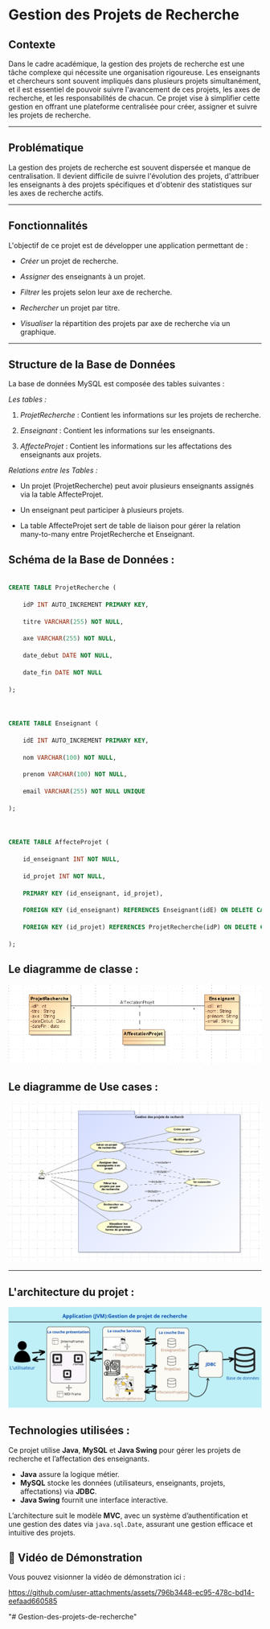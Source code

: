 
# Gestion des Projets de Recherche



## Contexte



Dans le cadre académique, la gestion des projets de recherche est une tâche complexe qui nécessite une organisation rigoureuse. Les enseignants et chercheurs sont souvent impliqués dans plusieurs projets simultanément, et il est essentiel de pouvoir suivre l'avancement de ces projets, les axes de recherche, et les responsabilités de chacun. Ce projet vise à simplifier cette gestion en offrant une plateforme centralisée pour créer, assigner et suivre les projets de recherche.



---



## Problématique



La gestion des projets de recherche est souvent dispersée et manque de centralisation. Il devient difficile de suivre l'évolution des projets, d'attribuer les enseignants à des projets spécifiques et d'obtenir des statistiques sur les axes de recherche actifs.



---



## Fonctionnalités



L'objectif de ce projet est de développer une application permettant de :



* *Créer* un projet de recherche.

* *Assigner* des enseignants à un projet.

* *Filtrer* les projets selon leur axe de recherche.

* *Rechercher* un projet par titre.

* *Visualiser* la répartition des projets par axe de recherche via un graphique.



---



## Structure de la Base de Données



La base de données MySQL est composée des tables suivantes :



*Les tables :*



1.  *ProjetRecherche* : Contient les informations sur les projets de recherche.

2.  *Enseignant* : Contient les informations sur les enseignants.

3.  *AffecteProjet* : Contient les informations sur les affectations des enseignants aux projets.



*Relations entre les Tables :*



* Un projet (ProjetRecherche) peut avoir plusieurs enseignants assignés via la table AffecteProjet.

* Un enseignant peut participer à plusieurs projets.

* La table AffecteProjet sert de table de liaison pour gérer la relation many-to-many entre ProjetRecherche et Enseignant.



## Schéma de la Base de Données :



```sql

CREATE TABLE ProjetRecherche (

    idP INT AUTO_INCREMENT PRIMARY KEY,

    titre VARCHAR(255) NOT NULL,

    axe VARCHAR(255) NOT NULL,

    date_debut DATE NOT NULL,

    date_fin DATE NOT NULL

);



CREATE TABLE Enseignant (

    idE INT AUTO_INCREMENT PRIMARY KEY,

    nom VARCHAR(100) NOT NULL,

    prenom VARCHAR(100) NOT NULL,

    email VARCHAR(255) NOT NULL UNIQUE

);



CREATE TABLE AffecteProjet (

    id_enseignant INT NOT NULL,

    id_projet INT NOT NULL,

    PRIMARY KEY (id_enseignant, id_projet),

    FOREIGN KEY (id_enseignant) REFERENCES Enseignant(idE) ON DELETE CASCADE,

    FOREIGN KEY (id_projet) REFERENCES ProjetRecherche(idP) ON DELETE CASCADE

);

```

## Le diagramme de classe :
![image](src/Images/Classe.PNG)


## Le diagramme de Use cases :
![diagramme de Use cases](src/Images/UseCase.PNG)

---

## L'architecture du projet :
![Architecture](src/Images/Architecture.PNG)

## Technologies utilisées :

Ce projet utilise **Java**, **MySQL** et **Java Swing** pour gérer les projets de recherche et l’affectation des enseignants.  

- **Java** assure la logique métier.  
- **MySQL** stocke les données (utilisateurs, enseignants, projets, affectations) via **JDBC**.  
- **Java Swing** fournit une interface interactive.  

L’architecture suit le modèle **MVC**, avec un système d’authentification et une gestion des dates via `java.sql.Date`, assurant une gestion efficace et intuitive des projets.


## 🎥 Vidéo de Démonstration  
Vous pouvez visionner la vidéo de démonstration ici :  



https://github.com/user-attachments/assets/796b3448-ec95-478c-bd14-eefaad660585




"# Gestion-des-projets-de-recherche" 

